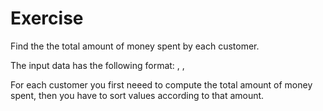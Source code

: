 # Exercise
Find the the total amount of money spent by each customer.

The input data has the following format:
	<customerId>, <itemId>, <price>
	
For each customer you first neeed to compute the total amount 
of money spent, then you have to sort values according to 
that amount.
